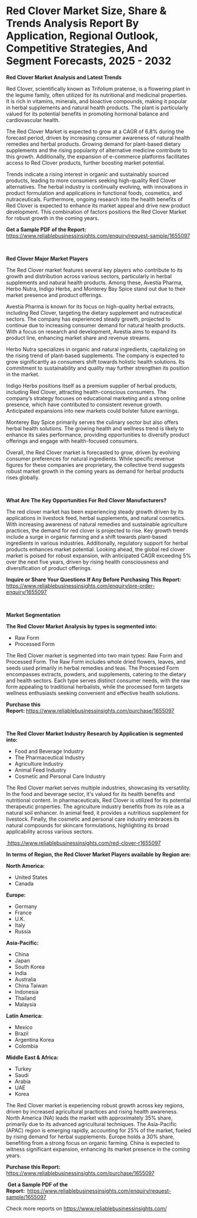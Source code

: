 <p><h1>Red Clover Market Size, Share & Trends Analysis Report By Application, Regional Outlook, Competitive Strategies, And Segment Forecasts, 2025 - 2032</h1></p><p><strong>Red Clover Market Analysis and Latest Trends</strong></p>
<p><p>Red Clover, scientifically known as Trifolium pratense, is a flowering plant in the legume family, often utilized for its nutritional and medicinal properties. It is rich in vitamins, minerals, and bioactive compounds, making it popular in herbal supplements and natural health products. The plant is particularly valued for its potential benefits in promoting hormonal balance and cardiovascular health.</p><p>The Red Clover Market is expected to grow at a CAGR of 6.8% during the forecast period, driven by increasing consumer awareness of natural health remedies and herbal products. Growing demand for plant-based dietary supplements and the rising popularity of alternative medicine contribute to this growth. Additionally, the expansion of e-commerce platforms facilitates access to Red Clover products, further boosting market potential.</p><p>Trends indicate a rising interest in organic and sustainably sourced products, leading to more consumers seeking high-quality Red Clover alternatives. The herbal industry is continually evolving, with innovations in product formulation and applications in functional foods, cosmetics, and nutraceuticals. Furthermore, ongoing research into the health benefits of Red Clover is expected to enhance its market appeal and drive new product development. This combination of factors positions the Red Clover Market for robust growth in the coming years.</p></p>
<p><strong>Get a Sample PDF of the Report:&nbsp;</strong> <a href="https://www.reliablebusinessinsights.com/enquiry/request-sample/1655097?utm_campaign=3084&utm_medium=2&utm_source=Github&utm_content=ia&utm_term=06032025&utm_id=red-clover">https://www.reliablebusinessinsights.com/enquiry/request-sample/1655097</a></p>
<p>&nbsp;</p>
<p><strong>Red Clover Major Market Players</strong></p>
<p><p>The Red Clover market features several key players who contribute to its growth and distribution across various sectors, particularly in herbal supplements and natural health products. Among these, Avestia Pharma, Herbo Nutra, Indigo Herbs, and Monterey Bay Spice stand out due to their market presence and product offerings.</p><p>Avestia Pharma is known for its focus on high-quality herbal extracts, including Red Clover, targeting the dietary supplement and nutraceutical sectors. The company has experienced steady growth, projected to continue due to increasing consumer demand for natural health products. With a focus on research and development, Avestia aims to expand its product line, enhancing market share and revenue streams.</p><p>Herbo Nutra specializes in organic and natural ingredients, capitalizing on the rising trend of plant-based supplements. The company is expected to grow significantly as consumers shift towards holistic health solutions. Its commitment to sustainability and quality may further strengthen its position in the market.</p><p>Indigo Herbs positions itself as a premium supplier of herbal products, including Red Clover, attracting health-conscious consumers. The company’s strategy focuses on educational marketing and a strong online presence, which have contributed to consistent revenue growth. Anticipated expansions into new markets could bolster future earnings.</p><p>Monterey Bay Spice primarily serves the culinary sector but also offers herbal health solutions. The growing health and wellness trend is likely to enhance its sales performance, providing opportunities to diversify product offerings and engage with health-focused consumers.</p><p>Overall, the Red Clover market is forecasted to grow, driven by evolving consumer preferences for natural ingredients. While specific revenue figures for these companies are proprietary, the collective trend suggests robust market growth in the coming years as demand for herbal products rises globally.</p></p>
<p>&nbsp;</p>
<p><strong>What Are The Key Opportunities For Red Clover Manufacturers?</strong></p>
<p><p>The red clover market has been experiencing steady growth driven by its applications in livestock feed, herbal supplements, and natural cosmetics. With increasing awareness of natural remedies and sustainable agriculture practices, the demand for red clover is projected to rise. Key growth trends include a surge in organic farming and a shift towards plant-based ingredients in various industries. Additionally, regulatory support for herbal products enhances market potential. Looking ahead, the global red clover market is poised for robust expansion, with anticipated CAGR exceeding 5% over the next five years, driven by rising health consciousness and diversification of product offerings.</p></p>
<p><strong>Inquire or Share Your Questions If Any Before Purchasing This Report:</strong> <a href="https://www.reliablebusinessinsights.com/enquiry/pre-order-enquiry/1655097?utm_campaign=3084&utm_medium=2&utm_source=Github&utm_content=ia&utm_term=06032025&utm_id=red-clover">https://www.reliablebusinessinsights.com/enquiry/pre-order-enquiry/1655097</a></p>
<p>&nbsp;</p>
<p><strong>Market Segmentation</strong></p>
<p><strong>The Red Clover Market Analysis by types is segmented into:</strong></p>
<p><ul><li>Raw Form</li><li>Processed Form</li></ul></p>
<p><p>The Red Clover market is segmented into two main types: Raw Form and Processed Form. The Raw Form includes whole dried flowers, leaves, and seeds used primarily in herbal remedies and teas. The Processed Form encompasses extracts, powders, and supplements, catering to the dietary and health sectors. Each type serves distinct consumer needs, with the raw form appealing to traditional herbalists, while the processed form targets wellness enthusiasts seeking convenient and effective health solutions.</p></p>
<p><strong>Purchase this Report:&nbsp;</strong><a href="https://www.reliablebusinessinsights.com/purchase/1655097?utm_campaign=3084&utm_medium=2&utm_source=Github&utm_content=ia&utm_term=06032025&utm_id=red-clover">https://www.reliablebusinessinsights.com/purchase/1655097</a></p>
<p>&nbsp;</p>
<p><strong>The Red Clover Market Industry Research by Application is segmented into:</strong></p>
<p><ul><li>Food and Beverage Industry</li><li>The Pharmaceutical Industry</li><li>Agriculture Industry</li><li>Animal Feed Industry</li><li>Cosmetic and Personal Care Industry</li></ul></p>
<p><p>The Red Clover market serves multiple industries, showcasing its versatility. In the food and beverage sector, it's valued for its health benefits and nutritional content. In pharmaceuticals, Red Clover is utilized for its potential therapeutic properties. The agriculture industry benefits from its role as a natural soil enhancer. In animal feed, it provides a nutritious supplement for livestock. Finally, the cosmetic and personal care industry embraces its natural compounds for skincare formulations, highlighting its broad applicability across various sectors.</p></p>
<p><a href="https://www.reliablebusinessinsights.com/red-clover-r1655097?utm_campaign=3084&utm_medium=2&utm_source=Github&utm_content=ia&utm_term=06032025&utm_id=red-clover">&nbsp;https://www.reliablebusinessinsights.com/red-clover-r1655097</a></p>
<p><strong>In terms of Region, the Red Clover Market Players available by Region are:</strong></p>
<p>
    <p> <strong> North America: </strong>
        <ul>
            <li>United States</li>
            <li>Canada</li>
        </ul>
        </p> 
    <p> <strong> Europe: </strong>
        <ul>
            <li>Germany</li>
            <li>France</li>
            <li>U.K.</li>
            <li>Italy</li>
            <li>Russia</li>
        </ul>
        </p> 
    <p> <strong> Asia-Pacific: </strong>
        <ul>
            <li>China</li>
            <li>Japan</li>
            <li>South Korea</li>
            <li>India</li>
            <li>Australia</li>
            <li>China Taiwan</li>
            <li>Indonesia</li>
            <li>Thailand</li>
            <li>Malaysia</li>
        </ul>
        </p> 
    <p> <strong> Latin America: </strong>
        <ul>
            <li>Mexico</li>
            <li>Brazil</li>
            <li>Argentina Korea</li>
            <li>Colombia</li>
        </ul>
        </p> 
    <p> <strong> Middle East & Africa: </strong>
        <ul>
            <li>Turkey</li>
            <li>Saudi</li>
            <li>Arabia</li>
            <li>UAE</li>
            <li>Korea</li>
        </ul>
    </p>
    </p>
<p><p>The Red Clover market is experiencing robust growth across key regions, driven by increased agricultural practices and rising health awareness. North America (NA) leads the market with approximately 35% share, primarily due to its advanced agricultural techniques. The Asia-Pacific (APAC) region is emerging rapidly, accounting for 25% of the market, fueled by rising demand for herbal supplements. Europe holds a 30% share, benefiting from a strong focus on organic farming. China is expected to witness significant expansion, enhancing its market presence in the coming years.</p></p>
<p><strong>Purchase this Report: </strong><a href="https://www.reliablebusinessinsights.com/purchase/1655097?utm_campaign=3084&utm_medium=2&utm_source=Github&utm_content=ia&utm_term=06032025&utm_id=red-clover">https://www.reliablebusinessinsights.com/purchase/1655097</a></p>
<p>&nbsp;<strong>Get a Sample PDF of the Report:&nbsp;&nbsp;</strong><a href="https://www.reliablebusinessinsights.com/enquiry/request-sample/1655097?utm_campaign=3084&utm_medium=2&utm_source=Github&utm_content=ia&utm_term=06032025&utm_id=red-clover">https://www.reliablebusinessinsights.com/enquiry/request-sample/1655097</a></p>
<p><strong></strong></p>
<p>Check more reports on <a href="https://www.reliablebusinessinsights.com/?utm_campaign=3084&utm_medium=2&utm_source=Github&utm_content=ia&utm_term=06032025&utm_id=red-clover">https://www.reliablebusinessinsights.com/</a></p>